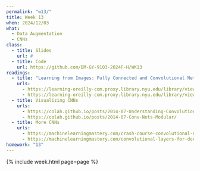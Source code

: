 ```yaml
---
permalink: "w13/"
title: Week 13
when: 2024/12/03
what:
  - Data Augmentation
  - CNNs
class:
  - title: Slides
    url: #
  - title: Code
    url: https://github.com/DM-GY-9103-2024F-H/WK13
readings:
  - title: "Learning from Images: Fully Connected and Convolutional Networks (DLPT: Chapters 7 and 8)"
    urls:
      - https://learning-oreilly-com.proxy.library.nyu.edu/library/view/deep-learning-with/9781617295263/Text/07.xhtml#sigil_toc_id_7
      - https://learning-oreilly-com.proxy.library.nyu.edu/library/view/deep-learning-with/9781617295263/Text/08.xhtml#sigil_toc_id_0
  - title: Visualizing CNNs
    urls:
      - https://colah.github.io/posts/2014-07-Understanding-Convolutions/
      - https://colah.github.io/posts/2014-07-Conv-Nets-Modular/
  - title: More CNNs
    urls:
      - https://machinelearningmastery.com/crash-course-convolutional-neural-networks/
      - https://machinelearningmastery.com/convolutional-layers-for-deep-learning-neural-networks/
homework: "13"
---
```

{% include week.html page=page %}
